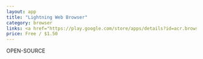 ```yaml
---
layout: app
title: "Lightning Web Browser"
category: browser
links: <a href="https://play.google.com/store/apps/details?id=acr.browser.barebones">Play Store Free</a> | <a href="https://play.google.com/store/apps/details?id=acr.browser.lightning">Play Store Pro</a> | <a href="https://f-droid.org/repository/browse/?fdid=acr.browser.lightning">F-Droid</a> | <a href="https://github.com/anthonycr/Lightning-Browser">GitHub</a>
price: Free / $1.50
---
```


OPEN-SOURCE
